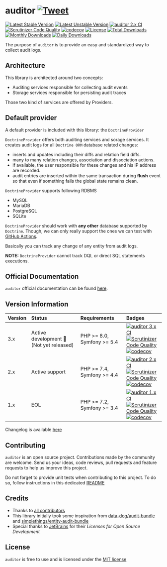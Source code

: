 # auditor [![Tweet](https://img.shields.io/twitter/url/http/shields.io.svg?style=social)](https://twitter.com/intent/tweet?text=auditor,%20the%20missing%20audit%20log%20library.&url=https://github.com/tejadong/auditor&hashtags=auditor)

[![Latest Stable Version](https://poser.pugx.org/tejadong/auditor/v/stable)](https://packagist.org/packages/tejadong/auditor)
[![Latest Unstable Version](https://poser.pugx.org/tejadong/auditor/v/unstable)](https://packagist.org/packages/tejadong/auditor)
[![auditor 2.x CI](https://github.com/tejadong/auditor/actions/workflows/ci-2.x.yml/badge.svg)](https://github.com/tejadong/auditor/actions/workflows/ci-2.x.yml)
[![Scrutinizer Code Quality](https://scrutinizer-ci.com/g/tejadong/auditor/badges/quality-score.png?b=master)](https://scrutinizer-ci.com/g/tejadong/auditor/?branch=master)
[![codecov](https://codecov.io/gh/tejadong/auditor/branch/master/graph/badge.svg)](https://app.codecov.io/gh/tejadong/auditor/branch/master)
[![License](https://poser.pugx.org/tejadong/auditor/license)](https://packagist.org/packages/tejadong/auditor)
[![Total Downloads](https://poser.pugx.org/tejadong/auditor/downloads)](https://packagist.org/packages/tejadong/auditor)
[![Monthly Downloads](https://poser.pugx.org/tejadong/auditor/d/monthly)](https://packagist.org/packages/tejadong/auditor)
[![Daily Downloads](https://poser.pugx.org/tejadong/auditor/d/daily)](https://packagist.org/packages/tejadong/auditor)

The purpose of `auditor` is to provide an easy and standardized way to collect audit logs.


## Architecture
This library is architected around two concepts:
- Auditing services responsible for collecting audit events
- Storage services responsible for persisting audit traces

Those two kind of services are offered by Providers.


## Default provider
A default provider is included with this library: the `DoctrineProvider`

`DoctrineProvider` offers both auditing services and sorage services.
It creates audit logs for all `Doctrine ORM` database related changes:

- inserts and updates including their diffs and relation field diffs.
- many to many relation changes, association and dissociation actions.
- if available, the user responsible for these changes and his IP address are recorded. 
- audit entries are inserted within the same transaction during **flush** event 
so that even if something fails the global state remains clean.

`DoctrineProvider` supports following RDBMS
* MySQL
* MariaDB
* PostgreSQL
* SQLite

`DoctrineProvider` should work with **any other** database supported by `Doctrine`. 
Though, we can only really support the ones we can test with [GitHub Actions](https://github.com/features/actions).

Basically you can track any change of any entity from audit logs.

**NOTE:** `DoctrineProvider` cannot track DQL or direct SQL statements executions.


## Official Documentation
`auditor` official documentation can be found [here](https://tejadong.github.io/auditor-docs/).


## Version Information
| Version | Status                                         | Requirements               | Badges                                                                                                                                                                                                                                                                                                                                                                                                                                                                                                                        |
|:--------|:-----------------------------------------------|:---------------------------|:------------------------------------------------------------------------------------------------------------------------------------------------------------------------------------------------------------------------------------------------------------------------------------------------------------------------------------------------------------------------------------------------------------------------------------------------------------------------------------------------------------------------------|
| 3.x     | Active development :rocket: (Not yet released) | PHP >= 8.0, Symfony >= 5.4 | [![auditor 3.x CI](https://github.com/tejadong/auditor/actions/workflows/ci-3.x.yml/badge.svg)](https://github.com/tejadong/auditor/actions/workflows/ci-3.x.yml) <br/>[![Scrutinizer Code Quality](https://scrutinizer-ci.com/g/tejadong/auditor/badges/quality-score.png?b=master)](https://scrutinizer-ci.com/g/tejadong/auditor/?branch=master) <br/>[![codecov](https://codecov.io/gh/tejadong/auditor/branch/master/graph/badge.svg)](https://app.codecov.io/gh/tejadong/auditor/branch/master) |
| 2.x     | Active support                                 | PHP >= 7.4, Symfony >= 4.4 | [![auditor 2.x CI](https://github.com/tejadong/auditor/actions/workflows/ci-2.x.yml/badge.svg)](https://github.com/tejadong/auditor/actions/workflows/ci-2.x.yml) <br/>[![Scrutinizer Code Quality](https://scrutinizer-ci.com/g/tejadong/auditor/badges/quality-score.png?b=2.x)](https://scrutinizer-ci.com/g/tejadong/auditor/?branch=2.x) <br/>[![codecov](https://codecov.io/gh/tejadong/auditor/branch/master/graph/badge.svg)](https://app.codecov.io/gh/tejadong/auditor/branch/2.x)          |
| 1.x     | EOL                                            | PHP >= 7.2, Symfony >= 3.4 | [![auditor 1.x CI](https://github.com/tejadong/auditor/actions/workflows/ci-1.x.yml/badge.svg)](https://github.com/tejadong/auditor/actions/workflows/ci-1.x.yml) <br/>[![Scrutinizer Code Quality](https://scrutinizer-ci.com/g/tejadong/auditor/badges/quality-score.png?b=1.x)](https://scrutinizer-ci.com/g/tejadong/auditor/?branch=1.x) <br/>[![codecov](https://codecov.io/gh/tejadong/auditor/branch/1.x/graph/badge.svg)](https://app.codecov.io/gh/tejadong/auditor/branch/1.x)             |

Changelog is available [here](https://tejadong.github.io/auditor-docs/docs/auditor/release-notes.html)


## Contributing
`auditor` is an open source project. Contributions made by the community are welcome. 
Send us your ideas, code reviews, pull requests and feature requests to help us improve this project.

Do not forget to provide unit tests when contributing to this project. 
To do so, follow instructions in this dedicated [README](tests/README.md)


## Credits
- Thanks to [all contributors](https://github.com/tejadong/auditor/graphs/contributors)
- This library initially took some inspiration from [data-dog/audit-bundle](https://github.com/DATA-DOG/DataDogAuditBundle.git) and 
[simplethings/entity-audit-bundle](https://github.com/simplethings/EntityAuditBundle.git)
- Special thanks to [JetBrains](https://www.jetbrains.com/?from=auditor) for their *Licenses for Open Source Development*

## License
`auditor` is free to use and is licensed under the [MIT license](http://www.opensource.org/licenses/mit-license.php)
